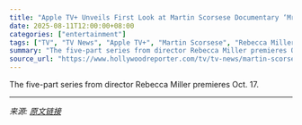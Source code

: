 ```yaml
---
title: "Apple TV+ Unveils First Look at Martin Scorsese Documentary ‘Mr. Scorsese’"
date: 2025-08-11T12:00:00+08:00
categories: ["entertainment"]
tags: ["TV", "TV News", "Apple TV+", "Martin Scorsese", "Rebecca Miller", "Taxi Driver"]
summary: "The five-part series from director Rebecca Miller premieres Oct. 17."
source_url: "https://www.hollywoodreporter.com/tv/tv-news/martin-scorsese-documentary-mr-scorsese-first-look-apple-tv-1236341208/"
---
```


The five-part series from director Rebecca Miller premieres Oct. 17.

---

*来源: [原文链接](https://www.hollywoodreporter.com/tv/tv-news/martin-scorsese-documentary-mr-scorsese-first-look-apple-tv-1236341208/)*
